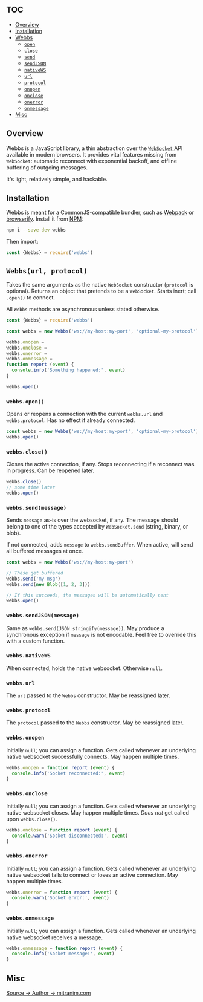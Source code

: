 ## TOC

* [Overview](#overview)
* [Installation](#installation)
* [Webbs](#webbsurl-protocol)
  * [`open`](#webbsopen)
  * [`close`](#webbsclose)
  * [`send`](#webbssendmessage)
  * [`sendJSON`](#webbssendjsonmessage)
  * [`nativeWS`](#webbsnativews)
  * [`url`](#webbsurl)
  * [`protocol`](#webbsprotocol)
  * [`onopen`](#webbsonopen)
  * [`onclose`](#webbsonclose)
  * [`onerror`](#webbsonerror)
  * [`onmessage`](#webbsonmessage)
* [Misc](#misc)

## Overview

Webbs is a JavaScript library, a thin abstraction over the
<a href="https://developer.mozilla.org/en-US/docs/Web/API/WebSocket" target="_blank">
  `WebSocket`
</a>
API available in modern browsers. It provides vital features missing from
`WebSocket`: automatic reconnect with exponential backoff, and offline
buffering of outgoing messages.

It's light, relatively simple, and hackable.

## Installation

Webbs is meant for a CommonJS-compatible bundler, such as
<a href="https://webpack.github.io" target="_blank">Webpack</a>
or
<a href="http://browserify.org/" target="_blank">browserify</a>. Install it
from
<a href="https://www.npmjs.com" target="_blank">NPM</a>:

```sh
npm i --save-dev webbs
```

Then import:

```js
const {Webbs} = require('webbs')
```

## `Webbs(url, protocol)`

Takes the same arguments as the native `WebSocket` constructor (`protocol` is
optional). Returns an object that pretends to be a `WebSocket`. Starts inert;
call `.open()` to connect.

All `Webbs` methods are asynchronous unless stated otherwise.

```js
const {Webbs} = require('webbs')

const webbs = new Webbs('ws://my-host:my-port', 'optional-my-protocol')

webbs.onopen =
webbs.onclose =
webbs.onerror =
webbs.onmessage =
function report (event) {
  console.info('Something happened:', event)
}

webbs.open()
```

### `webbs.open()`

Opens or reopens a connection with the current `webbs.url` and
`webbs.protocol`. Has no effect if already connected.

```js
const webbs = new Webbs('ws://my-host:my-port', 'optional-my-protocol')
webbs.open()
```

### `webbs.close()`

Closes the active connection, if any. Stops reconnecting if a reconnect was in
progress. Can be reopened later.

```js
webbs.close()
// some time later
webbs.open()
```

### `webbs.send(message)`

Sends `message` as-is over the websocket, if any. The message should belong to
one of the types accepted by `WebSocket.send` (string, binary, or blob).

If not connected, adds `message` to `webbs.sendBuffer`. When active, will send
all buffered messages at once.

```js
const webbs = new Webbs('ws://my-host:my-port')

// These get buffered
webbs.send('my msg')
webbs.send(new Blob([1, 2, 3]))

// If this succeeds, the messages will be automatically sent
webbs.open()
```

### `webbs.sendJSON(message)`

Same as `webbs.send(JSON.stringify(message))`. May produce a synchronous
exception if `message` is not encodable. Feel free to override this with a
custom function.

### `webbs.nativeWS`

When connected, holds the native websocket. Otherwise `null`.

### `webbs.url`

The `url` passed to the `Webbs` constructor. May be reassigned later.

### `webbs.protocol`

The `protocol` passed to the `Webbs` constructor. May be reassigned later.

### `webbs.onopen`

Initially `null`; you can assign a function. Gets called whenever an underlying
native websocket successfully connects. May happen multiple times.

```js
webbs.onopen = function report (event) {
  console.info('Socket reconnected:', event)
}
```

### `webbs.onclose`

Initially `null`; you can assign a function. Gets called whenever an underlying
native websocket closes. May happen multiple times. _Does not_ get called upon
`webbs.close()`.

```js
webbs.onclose = function report (event) {
  console.warn('Socket disconnected:', event)
}
```

### `webbs.onerror`

Initially `null`; you can assign a function. Gets called whenever an underlying
native websocket fails to connect or loses an active connection. May happen
multiple times.

```js
webbs.onerror = function report (event) {
  console.warn('Socket error:', event)
}
```

### `webbs.onmessage`

Initially `null`; you can assign a function. Gets called whenever an underlying
native websocket receives a message.

```js
webbs.onmessage = function report (event) {
  console.info('Socket message:', event)
}
```

## Misc

<a href="https://github.com/Mitranim/webbs" target="_blank">
  <span>Source →</span>
  <span class="fa fa-github"></span>
</a>

<a href="http://mitranim.com" target="_blank">
  <span>Author →</span>
  <span>mitranim.com</span>
</a>
